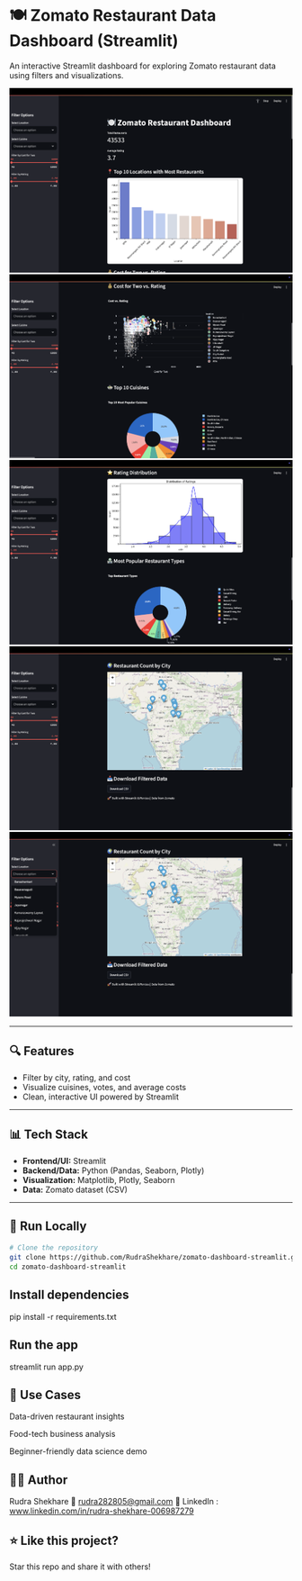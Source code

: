 # 🍽️ Zomato Restaurant Data Dashboard (Streamlit)

An interactive Streamlit dashboard for exploring Zomato restaurant data using filters and visualizations.

![screenshot1](assets/sc1.png)
![screenshot2](assets/sc2.png)
![screenshot3](assets/sc3.png)
![screenshot4](assets/sc4.png)
![screenshot5](assets/sc5.png)


---

## 🔍 Features

- Filter by city, rating, and cost
- Visualize cuisines, votes, and average costs
- Clean, interactive UI powered by Streamlit

---

## 📊 Tech Stack

- **Frontend/UI:** Streamlit
- **Backend/Data:** Python (Pandas, Seaborn, Plotly)
- **Visualization:** Matplotlib, Plotly, Seaborn
- **Data:** Zomato dataset (CSV)

---

## 🚀 Run Locally

```bash
# Clone the repository
git clone https://github.com/RudraShekhare/zomato-dashboard-streamlit.git
cd zomato-dashboard-streamlit
```

## Install dependencies
pip install -r requirements.txt

## Run the app
streamlit run app.py


## 🧠 Use Cases
Data-driven restaurant insights

Food-tech business analysis

Beginner-friendly data science demo

## 🙋‍♂️ Author
Rudra Shekhare
📧 rudra282805@gmail.com
🔗 LinkedIn : www.linkedin.com/in/rudra-shekhare-006987279

## ⭐ Like this project?
Star this repo and share it with others!
